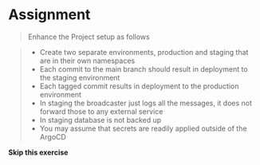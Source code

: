 # Assignment

> Enhance the Project setup as follows

> * Create two separate environments, production and staging that are in their own namespaces
> * Each commit to the main branch should result in deployment to the staging environment
> * Each tagged commit results in deployment to the production environment
> * In staging the broadcaster just logs all the messages, it does not forward those to any external service
> * In staging database is not backed up
> * You may assume that secrets are readily applied outside of the ArgoCD

**Skip this exercise**